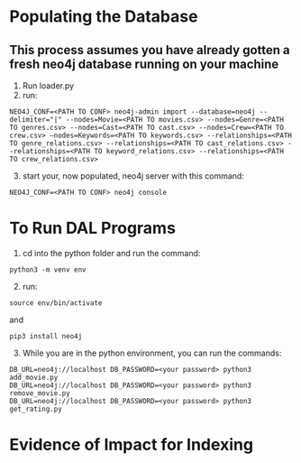 # Populating the Database

## This process assumes you have already gotten a fresh neo4j database running on your machine

1. Run loader.py
2. run:

```
NEO4J_CONF=<PATH TO CONF> neo4j-admin import --database=neo4j --delimiter="|" --nodes=Movie=<PATH TO movies.csv> --nodes=Genre=<PATH TO genres.csv> --nodes=Cast=<PATH TO cast.csv> --nodes=Crew=<PATH TO crew.csv> —nodes=Keywords=<PATH TO keywords.csv> --relationships=<PATH TO genre_relations.csv> --relationships=<PATH TO cast_relations.csv> --relationships=<PATH TO keyword_relations.csv> --relationships=<PATH TO crew_relations.csv>
```

3. start your, now populated, neo4j server with this command:

```
NEO4J_CONF=<PATH TO CONF> neo4j console
```

# To Run DAL Programs

1. cd into the python folder and run the command:

```
python3 -m venv env
```

2. run:

```
source env/bin/activate
```

and

```
pip3 install neo4j
```

3. While you are in the python environment, you can run the commands:

```
DB_URL=neo4j://localhost DB_PASSWORD=<your password> python3 add_movie.py
DB_URL=neo4j://localhost DB_PASSWORD=<your password> python3 remove_movie.py
DB_URL=neo4j://localhost DB_PASSWORD=<your password> python3 get_rating.py
```

# Evidence of Impact for Indexing
